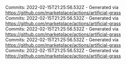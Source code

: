 Commits: 2022-02-15T21:25:56.532Z - Generated via https://github.com/marketplace/actions/artificial-grass
<br>
Commits: 2022-02-15T21:25:56.532Z - Generated via https://github.com/marketplace/actions/artificial-grass
<br>
Commits: 2022-02-15T21:25:56.532Z - Generated via https://github.com/marketplace/actions/artificial-grass
<br>
Commits: 2022-02-15T21:25:56.532Z - Generated via https://github.com/marketplace/actions/artificial-grass
<br>
Commits: 2022-02-15T21:25:56.532Z - Generated via https://github.com/marketplace/actions/artificial-grass
<br>
